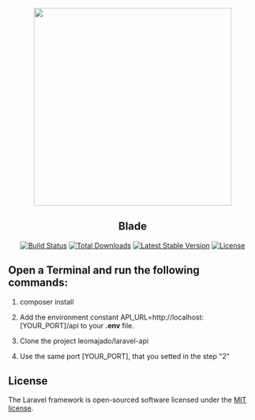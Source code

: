<p align="center">
    <a href="https://laravel.com" 
       target="_blank">
        <img 
            src="https://raw.githubusercontent.com/laravel/art/master/logo-lockup/5%20SVG/2%20CMYK/1%20Full%20Color/laravel-logolockup-cmyk-red.svg" 
            width="400"
        >
    </a>
    <h2 align="center">Blade</h2>
</p>

<p align="center">
    <a href="https://travis-ci.org/laravel/framework"><img src="https://travis-ci.org/laravel/framework.svg" alt="Build Status"></a>
    <a href="https://packagist.org/packages/laravel/framework"><img src="https://img.shields.io/packagist/dt/laravel/framework" alt="Total Downloads"></a>
    <a href="https://packagist.org/packages/laravel/framework"><img src="https://img.shields.io/packagist/v/laravel/framework" alt="Latest Stable Version"></a>
    <a href="https://packagist.org/packages/laravel/framework"><img src="https://img.shields.io/packagist/l/laravel/framework" alt="License"></a>
</p>

## Open a Terminal and run the following commands:

1) composer install

2) Add the environment constant API_URL=http://localhost:[YOUR_PORT]/api to your **.env** file.

3) Clone the project leomajado/laravel-api

4) Use the same port [YOUR_PORT], that you setted in the step "2"

## License

The Laravel framework is open-sourced software licensed under the [MIT license](https://opensource.org/licenses/MIT).
